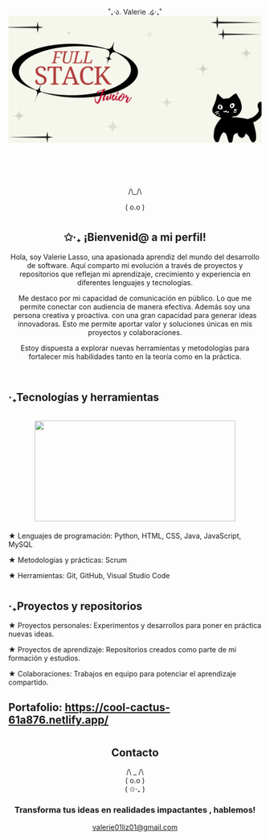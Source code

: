 <div align="center">
˚₊‧ა. Valerie .໒‧₊˚
<img src="2.png">
<br>
<br>
<br>
<br>
<br>
<br>
/\_/\  

( o.o )

#
## ✩‧₊ ¡Bienvenid@ a mi perfil! 

Hola, soy Valerie Lasso, una apasionada aprendiz del mundo del desarrollo de software. Aquí comparto mi evolución a través de proyectos y repositorios que reflejan mi aprendizaje, crecimiento y experiencia en diferentes lenguajes y tecnologías.

Me destaco por mi capacidad de comunicación en público. Lo que me permite conectar con audiencia de manera efectiva. Además soy una persona creativa y proactiva. con una gran capacidad para generar ideas innovadoras. Esto me permite aportar valor y soluciones únicas en mis proyectos y colaboraciones.

Estoy dispuesta a explorar nuevas herramientas y metodologías para fortalecer mis habilidades tanto en la teoría como en la práctica.
</div>
<br>

##  ‧₊Tecnologías y herramientas
<br>
<div align="center">
<img width="400" height="200" src="https://github-readme-stats.vercel.app/api/top-langs/?username=MichelLasso&size_weight=0.0005&count_weight=0.3&layout=compact&theme=radical">
</div>
<br>
★ Lenguajes de programación: Python, HTML, CSS, Java, JavaScript, MySQL

★ Metodologías y prácticas: Scrum

★ Herramientas: Git, GitHub, Visual Studio Code

#

##  ‧₊Proyectos y repositorios
★ Proyectos personales: Experimentos y desarrollos para poner en práctica nuevas ideas.

★ Proyectos de aprendizaje: Repositorios creados como parte de mi formación y estudios.

★ Colaboraciones: Trabajos en equipo para potenciar el aprendizaje compartido.

## Portafolio: https://cool-cactus-61a876.netlify.app/
#

<div align="center">

## Contacto
 /\ _ /\  
(  o.o  )  
(   ✩‧₊   )

### Transforma tus ideas en realidades impactantes , hablemos! 
valerie01liz01@gmail.com
</div>
